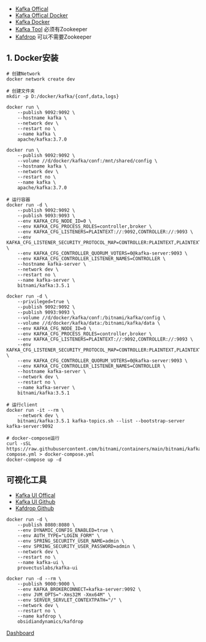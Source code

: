 - [Kafka Offical](https://kafka.apache.org/)
- [Kafka Offical Docker](https://hub.docker.com/r/apache/kafka)
- [Kafka Docker](https://hub.docker.com/r/bitnami/kafka)
- [Kafka Tool](https://www.kafkatool.com/download.html) 必须有Zookeeper
- [Kafdrop](https://github.com/obsidiandynamics/kafdrop) 可以不需要Zookeeper

## 1. Docker安装
```shell
# 创建Network
docker network create dev

# 创建文件夹
mkdir -p D:/docker/kafka/{conf,data,logs}

docker run \
    --publish 9092:9092 \
    --hostname kafka \
    --network dev \
    --restart no \
    --name kafka \
    apache/kafka:3.7.0

docker run \
    --publish 9092:9092 \
    --volume //d/docker/kafka/conf:/mnt/shared/config \
    --hostname kafka \
    --network dev \
    --restart no \
    --name kafka \
    apache/kafka:3.7.0

# 运行容器
docker run -d \
    --publish 9092:9092 \
    --publish 9093:9093 \
    --env KAFKA_CFG_NODE_ID=0 \
    --env KAFKA_CFG_PROCESS_ROLES=controller,broker \
    --env KAFKA_CFG_LISTENERS=PLAINTEXT://:9092,CONTROLLER://:9093 \
    --env KAFKA_CFG_LISTENER_SECURITY_PROTOCOL_MAP=CONTROLLER:PLAINTEXT,PLAINTEXT:PLAINTEXT \
    --env KAFKA_CFG_CONTROLLER_QUORUM_VOTERS=0@kafka-server:9093 \
    --env KAFKA_CFG_CONTROLLER_LISTENER_NAMES=CONTROLLER \
    --hostname kafka-server \
    --network dev \
    --restart no \
    --name kafka-server \
    bitnami/kafka:3.5.1

docker run -d \
    --privileged=true \
    --publish 9092:9092 \
    --publish 9093:9093 \
    --volume //d/docker/kafka/conf:/bitnami/kafka/config \
    --volume //d/docker/kafka/data:/bitnami/kafka/data \
    --env KAFKA_CFG_NODE_ID=0 \
    --env KAFKA_CFG_PROCESS_ROLES=controller,broker \
    --env KAFKA_CFG_LISTENERS=PLAINTEXT://:9092,CONTROLLER://:9093 \
    --env KAFKA_CFG_LISTENER_SECURITY_PROTOCOL_MAP=CONTROLLER:PLAINTEXT,PLAINTEXT:PLAINTEXT \
    --env KAFKA_CFG_CONTROLLER_QUORUM_VOTERS=0@kafka-server:9093 \
    --env KAFKA_CFG_CONTROLLER_LISTENER_NAMES=CONTROLLER \
    --hostname kafka-server \
    --network dev \
    --restart no \
    --name kafka-server \
    bitnami/kafka:3.5.1

# 运行client
docker run -it --rm \
    --network dev \
    bitnami/kafka:3.5.1 kafka-topics.sh --list --bootstrap-server kafka-server:9092

# docker-compose运行
curl -sSL https://raw.githubusercontent.com/bitnami/containers/main/bitnami/kafka/docker-compose.yml > docker-compose.yml
docker-compose up -d
```

## 可视化工具
- [Kafka UI Offical](https://docs.kafka-ui.provectus.io)
- [Kafka UI Github](https://github.com/provectus/kafka-ui)
- [Kafdrop Github](https://github.com/obsidiandynamics/kafdrop)

```shell
docker run -d \
    --publish 8080:8080 \
    --env DYNAMIC_CONFIG_ENABLED=true \
    --env AUTH_TYPE="LOGIN_FORM" \
    --env SPRING_SECURITY_USER_NAME=admin \
    --env SPRING_SECURITY_USER_PASSWORD=admin \
    --network dev \
    --restart no \
    --name kafka-ui \
    provectuslabs/kafka-ui

docker run -d --rm \
    --publish 9000:9000 \
    --env KAFKA_BROKERCONNECT=kafka-server:9092 \
    --env JVM_OPTS="-Xms32M -Xmx64M" \
    --env SERVER_SERVLET_CONTEXTPATH="/" \
    --network dev \
    --restart no \
    --name kafdrop \
    obsidiandynamics/kafdrop
```

[Dashboard](http://localhost:9000)

